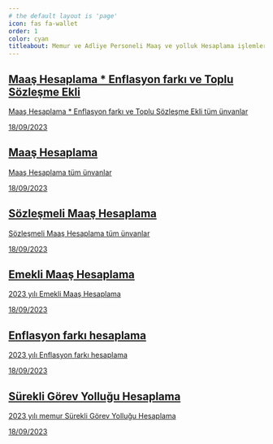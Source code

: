 ```yaml
---
# the default layout is 'page'
icon: fas fa-wallet
order: 1
color: cyan
titleabout: Memur ve Adliye Personeli Maaş ve yolluk Hesaplama işlemleri
---
```


<div id="post-list" class="flex-grow-1 pe-xl-2 w-100">
  <article class="card-wrapper"> 
    <a href="/maasyeni/" class="card post-preview flex-md-row-reverse">   
    <div class="preview-img d-flex flex-row justify-content-center align-items-center"><i class="fa fa-money-bill fa-fw me-1 fa-3x align-middle text-success"> </i></div> 
    <div class="card-body d-flex flex-column">
        <h1 class="card-title my-2 mt-md-0">Maaş Hesaplama * Enflasyon farkı ve Toplu Sözleşme Ekli
        </h1>
        <div class="card-text content mt-0 mb-2">
          <p> Maaş Hesaplama * Enflasyon farkı ve Toplu Sözleşme Ekli tüm ünvanlar
          </p>
        </div>
        <div class="post-meta flex-grow-1 d-flex align-items-end">
          <div class="me-auto"> 
            <i class="far fa-calendar fa-fw me-1">
            </i> 
            <time>18/09/2023
            </time>             
          </div>          
        </div>
      </div>
    </a>    
  </article>
  <article class="card-wrapper"> 
    <a href="/maas/" class="card post-preview flex-md-row-reverse"> 
    <div class="preview-img d-flex flex-row justify-content-center align-items-center"><i class="fa fa-coins fa-fw me-1 fa-3x align-middle text-danger"> </i></div>       
    <div class="card-body d-flex flex-column">
        <h1 class="card-title my-2 mt-md-0">Maaş Hesaplama
        </h1>
        <div class="card-text content mt-0 mb-2">
          <p> Maaş Hesaplama tüm ünvanlar
          </p>
        </div>
        <div class="post-meta flex-grow-1 d-flex align-items-end">
          <div class="me-auto"> 
            <i class="far fa-calendar fa-fw me-1">
            </i> 
            <time>18/09/2023
            </time>             
          </div>          
        </div>
      </div>      
    </a>    
  </article>
  <article class="card-wrapper"> 
    <a href="/sozlesmelimaas/" class="card post-preview flex-md-row-reverse"> 
    <div class="preview-img d-flex flex-row justify-content-center align-items-center"><i class="fa fa-receipt fa-fw me-1 fa-3x align-middle text-primary"> </i></div>       
    <div class="card-body d-flex flex-column">
        <h1 class="card-title my-2 mt-md-0">Sözleşmeli Maaş Hesaplama
        </h1>
        <div class="card-text content mt-0 mb-2">
          <p> Sözleşmeli Maaş Hesaplama tüm ünvanlar
          </p>
        </div>
        <div class="post-meta flex-grow-1 d-flex align-items-end">
          <div class="me-auto"> 
            <i class="far fa-calendar fa-fw me-1">
            </i> 
            <time>18/09/2023
            </time>             
          </div>          
        </div>
      </div>      
    </a>    
  </article>   
   <article class="card-wrapper"> 
    <a href="/emeklimaas/?" class="card post-preview flex-md-row-reverse">  
    <div class="preview-img d-flex flex-row justify-content-center align-items-center"><i class="fa fa-person-cane fa-fw me-1 fa-3x align-middle text-secondary"> </i></div>      
    <div class="card-body d-flex flex-column">
        <h1 class="card-title my-2 mt-md-0">Emekli Maaş Hesaplama
        </h1>
        <div class="card-text content mt-0 mb-2">
          <p> 2023 yılı Emekli Maaş Hesaplama
          </p>
        </div>
        <div class="post-meta flex-grow-1 d-flex align-items-end">
          <div class="me-auto"> 
            <i class="far fa-calendar fa-fw me-1">
            </i> 
            <time>18/09/2023
            </time>             
          </div>          
        </div>
      </div>      
    </a>    
  </article>   
  <article class="card-wrapper"> 
    <a href="/enflasyonfarki/?" class="card post-preview flex-md-row-reverse">  
    <div class="preview-img d-flex flex-row justify-content-center align-items-center"><i class="fa fa-chart-line fa-fw me-1 fa-3x align-middle text-warning"> </i></div>      
    <div class="card-body d-flex flex-column">
        <h1 class="card-title my-2 mt-md-0">Enflasyon farkı hesaplama
        </h1>
        <div class="card-text content mt-0 mb-2">
          <p> 2023 yılı Enflasyon farkı hesaplama
          </p>
        </div>
        <div class="post-meta flex-grow-1 d-flex align-items-end">
          <div class="me-auto"> 
            <i class="far fa-calendar fa-fw me-1">
            </i> 
            <time>18/09/2023
            </time>             
          </div>          
        </div>
      </div>      
    </a>    
  </article>  
  <article class="card-wrapper">     
    <a href="/surekligorev/" class="card post-preview flex-md-row-reverse">      
    <div class="preview-img d-flex flex-row justify-content-center align-items-center"><i class="fa fa-road fa-fw me-1 fa-3x align-middle text-info"> </i></div>
    <div class="card-body d-flex flex-column">
        <h1 class="card-title my-2 mt-md-0">Sürekli Görev Yolluğu Hesaplama
        </h1>
        <div class="card-text content mt-0 mb-2">
          <p> 2023 yılı memur Sürekli Görev Yolluğu Hesaplama
          </p>
        </div>
        <div class="post-meta flex-grow-1 d-flex align-items-end">
          <div class="me-auto"> 
            <i class="far fa-calendar fa-fw me-1">
            </i> 
            <time>18/09/2023
            </time>             
          </div>          
        </div>
      </div>      
    </a>    
  </article>  
</div>
